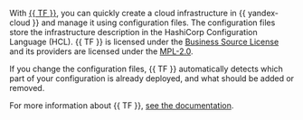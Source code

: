 With [{{ TF }}](https://www.terraform.io/), you can quickly create a cloud infrastructure in {{ yandex-cloud }} and manage it using configuration files. The configuration files store the infrastructure description in the HashiCorp Configuration Language (HCL). {{ TF }} is licensed under the [Business Source License](https://github.com/hashicorp/terraform/blob/main/LICENSE) and its providers are licensed under the [MPL-2.0](https://www.mozilla.org/en-US/MPL/2.0/).

If you change the configuration files, {{ TF }} automatically detects which part of your configuration is already deployed, and what should be added or removed.


For more information about {{ TF }}, [see the documentation](../tutorials/infrastructure-management/terraform-quickstart.md#install-terraform).

